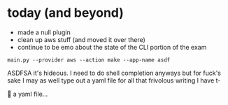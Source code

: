 # today (and beyond)

- made a null plugin
- clean up aws stuff (and moved it over there)
- continue to be emo about the state of the CLI portion of the exam

```
main.py --provider aws --action make --app-name asdf
```

ASDFSA it's hideous. I need to do shell completion anyways but for fuck's sake I may as well type out a yaml file for all that frivolous writing I have t-

🤔 a yaml file...



